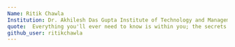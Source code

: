 ```yaml
---
Name: Ritik Chawla
Institution: Dr. Akhilesh Das Gupta Institute of Technology and Management
quote:  Everything you'll ever need to know is within you; the secrets of the universe are imprinted on the cells of your body.
github_user: ritikchawla
---
```


